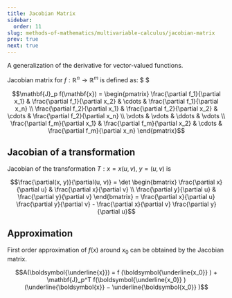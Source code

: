 ```yaml
---
title: Jacobian Matrix
sidebar:
  order: 11
slug: methods-of-mathematics/multivariable-calculus/jacobian-matrix
prev: true
next: true
---
```


A generalization of the derivative for vector-valued functions.

Jacobian matrix for $f: \mathbb{R}^n \to \mathbb{R}^m$ is defined as: $ $

```math
\mathbf{J}_p f(\mathbf{x}) =
\begin{pmatrix}
\frac{\partial f_1}{\partial x_1} & \frac{\partial f_1}{\partial x_2} & \cdots & \frac{\partial f_1}{\partial x_n} \\
\frac{\partial f_2}{\partial x_1} & \frac{\partial f_2}{\partial x_2} & \cdots & \frac{\partial f_2}{\partial x_n} \\
\vdots & \vdots & \ddots & \vdots \\
\frac{\partial f_m}{\partial x_1} & \frac{\partial f_m}{\partial x_2} & \cdots & \frac{\partial f_m}{\partial x_n}
\end{pmatrix}
```

## Jacobian of a transformation

Jacobian of the transformation $T: x=x(u,v),\;y=(u,v)$ is

```math
\frac{\partial(x, y)}{\partial(u, v)} =
\det
\begin{bmatrix}
\frac{\partial x}{\partial u} & \frac{\partial x}{\partial v} \\
\frac{\partial y}{\partial u} & \frac{\partial y}{\partial v}
\end{bmatrix} =
\frac{\partial x}{\partial u} \frac{\partial y}{\partial v} - \frac{\partial x}{\partial v} \frac{\partial y}{\partial u}
```

## Approximation

First order approximation of $f(x)$ around $x_0$ can be obtained by the Jacobian matrix.

```math
A(\boldsymbol{\underline{x}}) =
f (\boldsymbol{\underline{x_0}} ) + \mathbf{J}_p^T f(\boldsymbol{\underline{x_0}} )(\underline{\boldsymbol{x}} − \underline{\boldsymbol{x_0}} )
```

